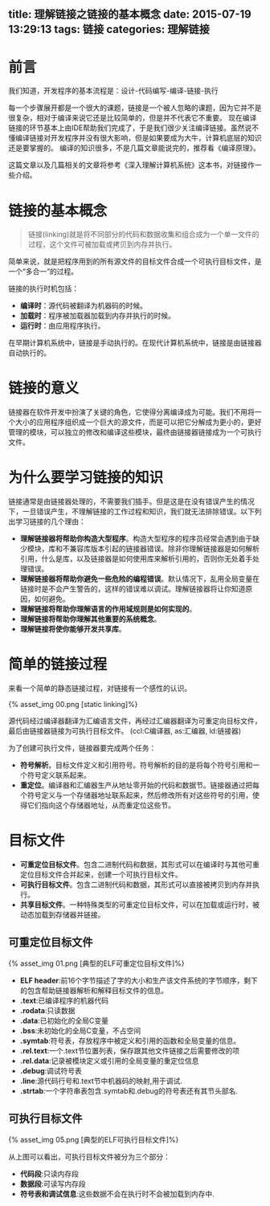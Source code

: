 title: 理解链接之链接的基本概念
date: 2015-07-19 13:29:13
tags: 链接
categories: 理解链接
---

# 前言
我们知道，开发程序的基本流程是：设计-代码编写-编译-链接-执行

每一个步骤展开都是一个很大的课题，链接是一个被人忽略的课题，因为它并不是很复杂，相对于编译来说它还是比较简单的，但是并不代表它不重要。
现在编译链接的环节基本上由IDE帮助我们完成了，于是我们很少关注编译链接。虽然说不懂编译链接对开发程序并没有很大影响，但是如果要成为大牛，计算机底层的知识还是要掌握的。
编译的知识很多，不是几篇文章能说完的，推荐看《编译原理》。

这篇文章以及几篇相关的文章将参考《深入理解计算机系统》这本书，对链接作一些介绍。

# 链接的基本概念
> 链接(linking)就是将不同部分的代码和数据收集和组合成为一个单一文件的过程，这个文件可被加载或拷贝到内存并执行。

简单来说，就是把程序用到的所有源文件的目标文件合成一个可执行目标文件，是一个“多合一”的过程。

链接的执行时机包括：
- **编译时**：源代码被翻译为机器码的时候。
- **加载时**：程序被加载器加载到内存并执行的时候。
- **运行时**：由应用程序执行。

在早期计算机系统中，链接是手动执行的。在现代计算机系统中，链接是由链接器自动执行的。

# 链接的意义
链接器在软件开发中扮演了关键的角色，它使得分离编译成为可能。我们不用将一个大小的应用程序组织成一个巨大的源文件，而是可以把它分解成为更小的，更好管理的模块，可以独立的修改和编译这些模块，最终由链接器链接成为一个可执行文件。

# 为什么要学习链接的知识
链接通常是由链接器处理的，不需要我们插手。但是这是在没有错误产生的情况下，一旦错误产生，不理解链接的工作过程和知识，我们就无法排除错误。以下列出学习链接的几个理由：
- **理解链接器将帮助你构造大型程序**。构造大型程序的程序员经常会遇到由于缺少模块，库和不兼容库版本引起的链接器错误。除非你理解链接器是如何解析引用，什么是库，以及链接器是如何使用库来解析引用的，否则你无处着手处理错误。
- **理解链接器将帮助你避免一些危险的编程错误**。默认情况下，乱用全局变量在链接时是不会产生警告的，这样的错误难以调试。理解链接器将让你知道原因，如何避免。
- **理解链接将帮助你理解语言的作用域规则是如何实现的**。
- **理解链接将帮助你理解其他重要的系统概念**。
- **理解链接将使你能够开发共享库**。

# 简单的链接过程
来看一个简单的静态链接过程，对链接有一个感性的认识。

{% asset_img 00.png [static linking]%}

源代码经过编译器翻译为汇编语言文件，再经过汇编器翻译为可重定向目标文件，最后由链接器链接为可执行目标文件。
(ccl:C编译器, as:汇编器, ld:链接器)

为了创建可执行文件，链接器要完成两个任务：
- **符号解析**。目标文件定义和引用符号。符号解析的目的是将每个符号引用和一个符号定义联系起来。
- **重定位**。编译器和汇编器生产从地址零开始的代码和数据节。链接器通过把每个符号定义与一个存储器地址联系起来，然后修改所有对这些符号的引用，使得它们指向这个存储器地址，从而重定位这些节。

# 目标文件
- **可重定位目标文件**。包含二进制代码和数据，其形式可以在编译时与其他可重定位目标文件合并起来，创建一个可执行目标文件。
- **可执行目标文件**。包含二进制代码和数据，其形式可以直接被拷贝到内存并执行。
- **共享目标文件**。一种特殊类型的可重定位目标文件，可以在加载或运行时，被动态加载到存储器并链接。

## 可重定位目标文件

{% asset_img 01.png [典型的ELF可重定位目标文件]%}

- **ELF header**:前16个字节描述了字的大小和生产该文件系统的字节顺序，剩下的包含帮助链接器解析和解释目标文件的信息。
- **.text**:已编译程序的机器代码
- **.rodata**:只读数据
- **.data**:已初始化的全局C变量
- **.bss**:未初始化的全局C变量，不占空间
- **.symtab**:符号表，存放程序中被定义和引用的函数和全局变量的信息。
- **.rel.text**:一个.text节位置列表，保存跟其他文件链接之后需要修改的项
- **.rel.data**:记录被模块定义或引用的全局变量的重定位信息
- **.debug**:调试符号表
- **.line**:源代码行号和.text节中机器码的映射,用于调试.
- **.strtab**:一个字符串表包含.symtab和.debug的符号表还有其节头部名.

## 可执行目标文件

{% asset_img 05.png [典型的ELF可执行目标文件]%}

从上图可以看出，可执行目标文件被分为三个部分：
- **代码段**:只读内存段
- **数据段**:可读写内存段
- **符号表和调试信息**:这些数据不会在执行时不会被加载到内存中.


